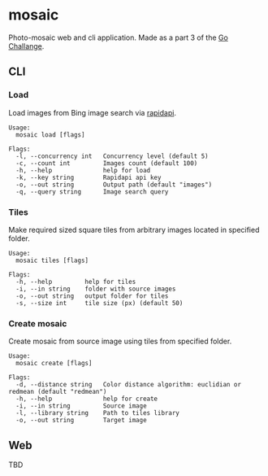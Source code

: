 # mosaic
Photo-mosaic web and cli application. Made as a part 3 of the [Go Challange](http://web.archive.org/web/20200721005949/http://golang-challenge.org/go-challenge3/).

## CLI

### Load

Load images from Bing image search via [rapidapi](https://rapidapi.com/microsoft-azure-org-microsoft-cognitive-services/api/bing-image-search1/).

```
Usage:
  mosaic load [flags]

Flags:
  -l, --concurrency int   Concurrency level (default 5)
  -c, --count int         Images count (default 100)
  -h, --help              help for load
  -k, --key string        Rapidapi api key
  -o, --out string        Output path (default "images")
  -q, --query string      Image search query
```

### Tiles

Make required sized square tiles from arbitrary images located in specified folder.

```
Usage:
  mosaic tiles [flags]

Flags:
  -h, --help         help for tiles
  -i, --in string    folder with source images
  -o, --out string   output folder for tiles
  -s, --size int     tile size (px) (default 50)
```

### Create mosaic

Create mosaic from source image using tiles from specified folder.

```
Usage:
  mosaic create [flags]

Flags:
  -d, --distance string   Color distance algorithm: euclidian or redmean (default "redmean")
  -h, --help              help for create
  -i, --in string         Source image
  -l, --library string    Path to tiles library
  -o, --out string        Target image
```

## Web
TBD